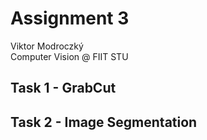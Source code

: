 # Assignment 3

Viktor Modroczký\
Computer Vision @ FIIT STU

## Task 1 - GrabCut

## Task 2 - Image Segmentation

